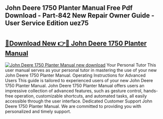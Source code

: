 ## John Deere 1750 Planter Manual Free Pdf Download - Part-842 New Repair Owner Guide - User Service Edition uez75

# <h2><a href="http://bc13356.oget.top/?id=John+Deere+1750+Planter+Manual">🔗Download New 👉🔴 John Deere 1750 Planter Manual</a></h2>

[![John Deere 1750 Planter Manual new download](https://i.imgur.com/5g1atiW.png)](http://bc13356.oget.top/?id=John+Deere+1750+Planter+Manual)
Your Personal Tutor This user manual serves as your personal tutor in mastering the use of your new John Deere 1750 Planter Manual. Operating Instructions for Advanced Users This guide is tailored to experienced users of your new John Deere 1750 Planter Manual. John Deere 1750 Planter Manual offers users an impressive collection of advanced features, such as gesture control, hands-free operation, customizable shortcuts, and automated tasks, all easily accessible through the user interface. Dedicated Customer Support John Deere 1750 Planter Manual. We are committed to providing you with personalized and timely support.
